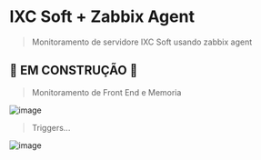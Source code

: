 # IXC Soft + Zabbix Agent

> Monitoramento de servidore IXC Soft usando zabbix agent

## 🚧 EM CONSTRUÇÃO 🚧

> Monitoramento de Front End e Memoria

![image](https://user-images.githubusercontent.com/23584038/129742844-1af5f899-d0fe-4847-b87d-b24f2c912196.png)

> Triggers...

![image](https://user-images.githubusercontent.com/23584038/129090561-f64ddf56-be19-4166-98da-91e622eec597.png)
